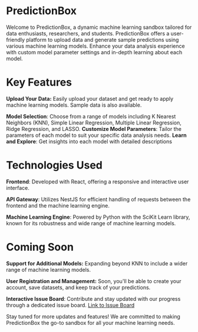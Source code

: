# PredictionBox

Welcome to PredictionBox, a dynamic machine learning sandbox tailored for data enthusiasts, researchers, and students. PredictionBox offers a user-friendly platform to upload data and generate sample predictions using various machine learning models. Enhance your data analysis experience with custom model parameter settings and in-depth learning about each model.

# Key Features


**Upload Your Data:** Easily upload your dataset and get ready to apply machine learning models. Sample data is also available.

**Model Selection**: Choose from a range of models including K Nearest Neighbors (KNN), Simple Linear Regression, Multiple Linear Regression, Ridge Regression, and LASSO.
    **Customize Model Parameters**: Tailor the parameters of each model to suit your specific data analysis needs.
    **Learn and Explore**: Get insights into each model with detailed descriptions


# Technologies Used


 **Frontend**: Developed with React, offering a responsive and interactive user interface.
 
  **API Gateway**: Utilizes NestJS for efficient handling of requests between the frontend and the machine learning engine.
  
  **Machine Learning Engine**: Powered by Python with the SciKit Learn library, known for its robustness and wide range of machine learning models.

# Coming Soon


**Support for Additional Models:** Expanding beyond KNN to include a wider range of machine learning models.

**User Registration and Management:** Soon, you'll be able to create your account, save datasets, and keep track of your predictions.

**Interactive Issue Board**: Contribute and stay updated with our progress through a dedicated issue board. [Link to Issue Board](https://trello.com/b/xGSp2oHT/predictionbox)


Stay tuned for more updates and features! We are committed to making PredictionBox the go-to sandbox for all your machine learning needs.
